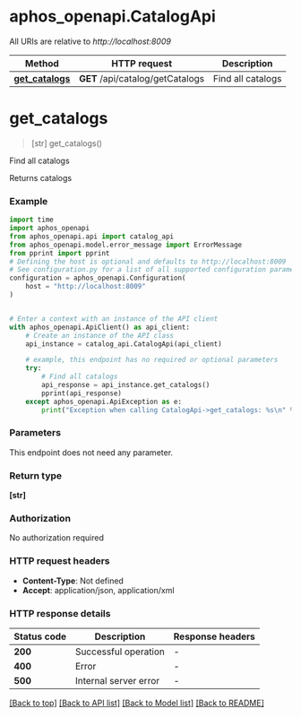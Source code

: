 # aphos_openapi.CatalogApi

All URIs are relative to *http://localhost:8009*

Method | HTTP request | Description
------------- | ------------- | -------------
[**get_catalogs**](CatalogApi.md#get_catalogs) | **GET** /api/catalog/getCatalogs | Find all catalogs


# **get_catalogs**
> [str] get_catalogs()

Find all catalogs

Returns catalogs

### Example


```python
import time
import aphos_openapi
from aphos_openapi.api import catalog_api
from aphos_openapi.model.error_message import ErrorMessage
from pprint import pprint
# Defining the host is optional and defaults to http://localhost:8009
# See configuration.py for a list of all supported configuration parameters.
configuration = aphos_openapi.Configuration(
    host = "http://localhost:8009"
)


# Enter a context with an instance of the API client
with aphos_openapi.ApiClient() as api_client:
    # Create an instance of the API class
    api_instance = catalog_api.CatalogApi(api_client)

    # example, this endpoint has no required or optional parameters
    try:
        # Find all catalogs
        api_response = api_instance.get_catalogs()
        pprint(api_response)
    except aphos_openapi.ApiException as e:
        print("Exception when calling CatalogApi->get_catalogs: %s\n" % e)
```


### Parameters
This endpoint does not need any parameter.

### Return type

**[str]**

### Authorization

No authorization required

### HTTP request headers

 - **Content-Type**: Not defined
 - **Accept**: application/json, application/xml


### HTTP response details

| Status code | Description | Response headers |
|-------------|-------------|------------------|
**200** | Successful operation |  -  |
**400** | Error |  -  |
**500** | Internal server error |  -  |

[[Back to top]](#) [[Back to API list]](../README.md#documentation-for-api-endpoints) [[Back to Model list]](../README.md#documentation-for-models) [[Back to README]](../README.md)

